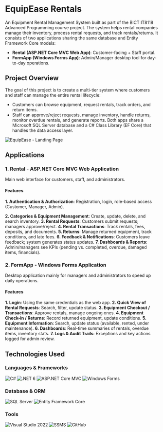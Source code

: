 # EquipEase Rentals
An Equipment Rental Management System built as part of the BICT IT8118 Advanced Programming course project. The system helps rental companies manage their inventory, process rental requests, and track rentals/returns.
It consists of two applications sharing the same database and Entity Framework Core models:
- **Rental (ASP.NET Core MVC Web App)**: Customer-facing + Staff portal.
- **FormApp (Windows Forms App)**: Admin/Manager desktop tool for day-to-day operations.

## Project Overview
The goal of this project is to create a multi-tier system where customers and staff can manage the entire rental lifecycle:
- Customers can browse equipment, request rentals, track orders, and return items.
- Staff can approve/reject requests, manage inventory, handle returns, monitor overdue rentals, and generate reports.
Both apps share a Microsoft SQL Server database and a C# Class Library (EF Core) that handles the data access layer.

![EquipEase - Landing Page](https://res.cloudinary.com/dvhwvkip4/image/upload/v1756543195/Screenshot_2025-08-30_111741_p1x1wy.png)

## Applications
### 1. Rental - ASP.NET Core MVC Web Application
Main web interface for customers, staff, and administrators.

#### Features
**1. Authentication & Authorization**: Registration, login, role-based access (Customer, Manager, Admin).

**2. Categories & Equipment Management**: Create, update, delete, and search inventory.
**3. Rental Requests**: Customers submit requests; managers approve/reject.
**4. Rental Transactions**: Track rentals, fees, deposits, and documents.
**5. Returns**: Manage returned equipment, track conditions, and late fees.
**6. Feedback & Notifications**: Customers leave feedback; system generates status updates.
**7. Dashboards & Reports**: Admin/managers see KPIs (pending vs. completed, overdue, damaged items, financials).

### 2. FormApp - Windows Forms Application
Desktop application mainly for managers and administrators to speed up daily operations.

#### Features
**1. Login**: Using the same credentials as the web app.
**2. Quick View of Rental Requests**: Search, filter, update status.
**3. Equipment Checkout / Transactions**: Approve rentals, manage ongoing ones.
**4. Equipment Check-in / Returns**: Record returned equipment, update conditions.
**5. Equipment Information**: Search, update status (available, rented, under maintenance).
**6. Dashboards**: Real-time summaries of rentals, overdue items, inventory stats.
**7. Logs & Audit Trails**: Exceptions and key actions logged for admin
review.

## Technologies Used
### Languages & Frameworks
![C#](https://img.shields.io/badge/C%23-%23239120.svg?style=for-the-badge&logo=c-sharp&logoColor=white)
![.NET 6](https://img.shields.io/badge/.NET%206+-512BD4?style=for-the-badge&logo=dotnet&logoColor=white)
![ASP.NET Core MVC](https://img.shields.io/badge/ASP.NET%20Core%20MVC-5C2D91?style=for-the-badge&logo=dotnet&logoColor=white)
![Windows Forms](https://img.shields.io/badge/WinForms-0078D6?style=for-the-badge&logo=windows&logoColor=white)

### Database & ORM
![SQL Server](https://img.shields.io/badge/SQL%20Server-CC2927?style=for-the-badge&logo=microsoftsqlserver&logoColor=white)
![Entity Framework Core](https://img.shields.io/badge/Entity%20Framework%20Core-512BD4?style=for-the-badge&logo=dotnet&logoColor=white)

### Tools
![Visual Studio 2022](https://img.shields.io/badge/Visual%20Studio%202022-5C2D91?style=for-the-badge&logo=visualstudio&logoColor=white)
![SSMS](https://img.shields.io/badge/SQL%20Server%20Management%20Studio-CC2927?style=for-the-badge&logo=microsoftsqlserver&logoColor=white)
![GitHub](https://img.shields.io/badge/GitHub-181717?style=for-the-badge&logo=github&logoColor=white)
